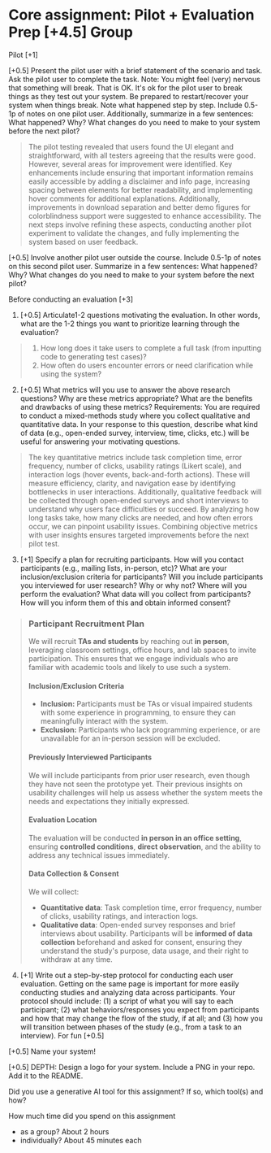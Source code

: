 # Core assignment: Pilot + Evaluation Prep [+4.5] Group

Pilot [+1]

[+0.5] Present the pilot user with a brief statement of the scenario and task. Ask the pilot user to complete the task. Note: You might feel (very) nervous that something will break. That is OK. It's ok for the pilot user to break things as they test out your system. Be prepared to restart/recover your system when things break. Note what happened step by step. Include 0.5-1p of notes on one pilot user. Additionally, summarize in a few sentences: What happened? Why? What changes do you need to make to your system before the next pilot?

> The pilot testing revealed that users found the UI elegant and straightforward, with all testers agreeing that the results were good. However, several areas for improvement were identified. Key enhancements include ensuring that important information remains easily accessible by adding a disclaimer and info page, increasing spacing between elements for better readability, and implementing hover comments for additional explanations. Additionally, improvements in download separation and better demo figures for colorblindness support were suggested to enhance accessibility. The next steps involve refining these aspects, conducting another pilot experiment to validate the changes, and fully implementing the system based on user feedback.

[+0.5] Involve another pilot user outside the course. Include 0.5-1p of notes on this second pilot user. Summarize in a few sentences: What happened? Why? What changes do you need to make to your system before the next pilot?

Before conducting an evaluation [+3]

1. [+0.5] Articulate1-2 questions motivating the evaluation. In other words, what are the 1-2 things you want to prioritize learning through the evaluation?
> 1. How long does it take users to complete a full task (from inputting code to generating test cases)?
> 2. How often do users encounter errors or need clarification while using the system?

2. [+0.5] What metrics will you use to answer the above research questions? Why are these metrics appropriate? What are the benefits and drawbacks of using these metrics?
Requirements: You are required to conduct a mixed-methods study where you collect qualitative and quantitative data. In your response to this question, describe what kind of data (e.g., open-ended survey, interview, time, clicks, etc.) will be useful for answering your motivating questions.
> The key quantitative metrics include task completion time, error frequency, number of clicks, usability ratings (Likert scale), and interaction logs (hover events, back-and-forth actions). These will measure efficiency, clarity, and navigation ease by identifying bottlenecks in user interactions. Additionally, qualitative feedback will be collected through open-ended surveys and short interviews to understand why users face difficulties or succeed. By analyzing how long tasks take, how many clicks are needed, and how often errors occur, we can pinpoint usability issues. Combining objective metrics with user insights ensures targeted improvements before the next pilot test.

3. [+1] Specify a plan for recruiting participants.
How will you contact participants (e.g., mailing lists, in-person, etc)?
What are your inclusion/exclusion criteria for participants? 
Will you include participants you interviewed for user research? Why or why not?
Where will you perform the evaluation?
What data will you collect from participants? How will you inform them of this and obtain informed consent?
> ### **Participant Recruitment Plan**
> We will recruit **TAs and students** by reaching out **in person**, leveraging classroom settings, office hours, and lab spaces to invite participation. This ensures that we engage individuals who are familiar with academic tools and likely to use such a system.
> #### **Inclusion/Exclusion Criteria**  
> - **Inclusion:** Participants must be TAs or visual impaired students with some experience in programming, to ensure they can meaningfully interact with the system.  
> - **Exclusion:** Participants who lack programming experience, or are unavailable for an in-person session will be excluded.
> #### **Previously Interviewed Participants**  
> We will include participants from prior user research, even though they have not seen the prototype yet. Their previous insights on usability challenges will help us assess whether the system meets the needs and expectations they initially expressed.  
> #### **Evaluation Location**  
> The evaluation will be conducted **in person in an office setting**, ensuring **controlled conditions**, **direct observation**, and the ability to address any technical issues immediately.
> #### **Data Collection & Consent**  
> We will collect:  
> - **Quantitative data**: Task completion time, error frequency, number of clicks, usability ratings, and interaction logs.  
> - **Qualitative data**: Open-ended survey responses and brief interviews about usability.
> Participants will be **informed of data collection** beforehand and asked for consent, ensuring they understand the study's purpose, data usage, and their right to withdraw at any time.

4. [+1] Write out a step-by-step protocol for conducting each user evaluation. Getting on the same page is important for more easily conducting studies and analyzing data across participants. Your protocol should include: (1) a script of what you will say to each participant; (2) what behaviors/responses you expect from participants and how that may change the flow of the study, if at all; and (3) how you will transition between phases of the study (e.g., from a task to an interview). 
For fun [+0.5]

[+0.5] Name your system!

[+0.5] DEPTH: Design a logo for your system. Include a PNG in your repo. Add it to the README. 

Did you use a generative AI tool for this assignment? If so, which tool(s) and how?

How much time did you spend on this assignment
- as a group?
About 2 hours
- individually?
About 45 minutes each
